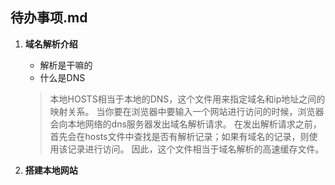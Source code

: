 
待办事项.md
----

1. **域名解析介绍**

    - 解析是干嘛的
    - 什么是DNS
 
    >本地HOSTS相当于本地的DNS，这个文件用来指定域名和ip地址之间的映射关系。
    >当你要在浏览器中要输入一个网站进行访问的时候，浏览器会向本地网络的dns服务器发出域名解析请求。
    >在发出解析请求之前，首先会在hosts文件中查找是否有解析记录；如果有域名的记录，则使用该记录进行访问。
    >因此，这个文件相当于域名解析的高速缓存文件。

2. **搭建本地网站**

